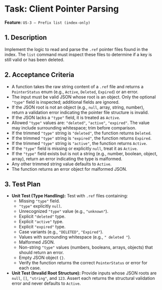 # Task: Client Pointer Parsing

**Feature:** `US-3 — Prefix list (index-only)`

## 1. Description

Implement the logic to read and parse the `.ref` pointer files found in the index. The `list` command must inspect these files to determine if a key is still valid or has been deleted.

## 2. Acceptance Criteria

- A function takes the raw string content of a `.ref` file and returns a `PointerStatus` enum (e.g., `Active`, `Deleted`, `Expired`) or an error.
- The input must be valid JSON whose root is an object. Only the optional `"type"` field is inspected; additional fields are ignored.
- If the JSON root is not an object (e.g., `null`, array, string, number), return a validation error indicating the pointer file structure is invalid.
- If the JSON lacks a `"type"` field, it is treated as `Active`.
- Allowed `"type"` values are: `"deleted"`, `"active"`, `"expired"`. The value may include surrounding whitespace; trim before comparison.
- If the trimmed `"type"` string is `"deleted"`, the function returns `Deleted`.
- If the trimmed `"type"` string is `"expired"`, the function returns `Expired`.
- If the trimmed `"type"` string is `"active"`, the function returns `Active`.
- If the `"type"` field is missing or explicitly `null`, treat it as `Active`.
- If the `"type"` field exists but is not a string (e.g., number, boolean, object, array), return an error indicating the type is malformed.
- Any other trimmed string value defaults to `Active`.
- The function returns an error object for malformed JSON.

## 3. Test Plan

- **Unit Test (Type Handling):** Test with `.ref` files containing:
  - Missing `"type"` field.
  - `"type"` explicitly `null`.
  - Unrecognized `"type"` value (e.g., `"unknown"`).
  - Explicit `"deleted"` type.
  - Explicit `"active"` type.
  - Explicit `"expired"` type.
  - Case variants (e.g., `"DELETED"`, `"Expired"`).
  - Values with surrounding whitespace (e.g., `" deleted "`).
  - Malformed JSON.
  - Non-string `"type"` values (numbers, booleans, arrays, objects) that should return an error.
  - Empty JSON object `{}`.
  - Verify the function returns the correct `PointerStatus` or error for each case.
- **Unit Test (Invalid Root Structure):** Provide inputs whose JSON roots are `null`, `[]`, `"string"`, and `123`. Assert each returns the structural validation error and never defaults to `Active`.
